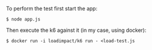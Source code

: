 To perform the test first start the app:
```shell
$ node app.js
```
Then execute the k6 against it (in my case, using docker):
```shell
$ docker run -i loadimpact/k6 run - <load-test.js
```
